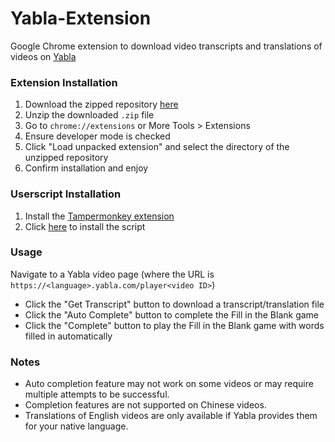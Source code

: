 # Yabla-Extension

Google Chrome extension to download video transcripts and translations of videos on [Yabla](https://www.yabla.com/)

### Extension Installation

1. Download the zipped repository [here](https://github.com/spencerng/Yabla-Extension/archive/1.0.zip)
2. Unzip the downloaded `.zip` file
3. Go to `chrome://extensions` or More Tools > Extensions
4. Ensure developer mode is checked
5. Click "Load unpacked extension" and select the directory of the unzipped repository
6. Confirm installation and enjoy

### Userscript Installation
1. Install the [Tampermonkey extension](https://tampermonkey.net/)
2. Click [here](https://github.com/spencerng/Yabla-Extension/raw/master/yabla.user.js) to install the script

### Usage

Navigate to a Yabla video page (where the URL is `https://<language>.yabla.com/player<video ID>`)

* Click the "Get Transcript" button to download a transcript/translation file
* Click the "Auto Complete" button to complete the Fill in the Blank game
* Click the "Complete" button to play the Fill in the Blank game with words filled in automatically

### Notes

* Auto completion feature may not work on some videos or may require multiple attempts to be successful. 
* Completion features are not supported on Chinese videos.
* Translations of English videos are only available if Yabla provides them for your native language.
